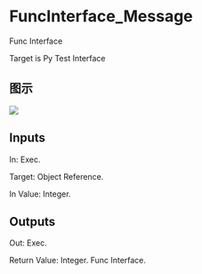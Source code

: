 # FuncInterface_Message

Func Interface

Target is Py Test Interface

## 图示

![]($-20221218-20313978.png)

## Inputs

In: Exec.

Target: Object Reference.

In Value: Integer.  

## Outputs

Out: Exec.

Return Value: Integer. Func Interface.

